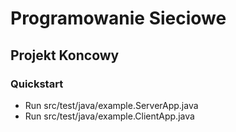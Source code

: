 # Programowanie Sieciowe

## Projekt Koncowy

### Quickstart

* Run src/test/java/example.ServerApp.java
* Run src/test/java/example.ClientApp.java

